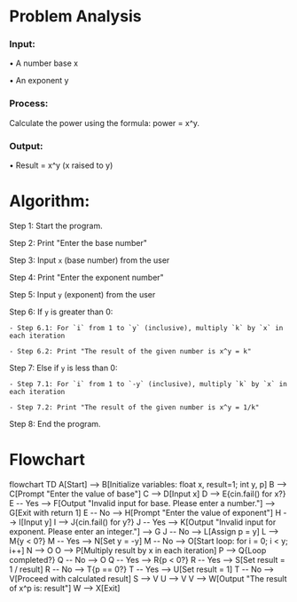 # Problem Analysis

### Input:

• A number base x

• An exponent y

### Process:

Calculate the power using the formula: power = x^y.
### Output:
• Result = x^y (x raised to y)

# Algorithm:


Step 1: Start the program.

Step 2: Print "Enter the base number"

Step 3: Input `x` (base number) from the user

Step 4: Print "Enter the exponent number"

Step 5: Input `y` (exponent) from the user

Step 6: If `y` is greater than 0:

    - Step 6.1: For `i` from 1 to `y` (inclusive), multiply `k` by `x` in each iteration
    
    - Step 6.2: Print "The result of the given number is x^y = k"

Step 7: Else if `y` is less than 0:

    - Step 7.1: For `i` from 1 to `-y` (inclusive), multiply `k` by `x` in each iteration
    
    - Step 7.2: Print "The result of the given number is x^y = 1/k"

 Step 8: End the program.

 # Flowchart

 flowchart TD
    A[Start] --> B[Initialize variables: float x, result=1; int y, p]
    B --> C[Prompt "Enter the value of base"]
    C --> D[Input x]
    D --> E{cin.fail() for x?}
    E -- Yes --> F[Output "Invalid input for base. Please enter a number."] --> G[Exit with return 1]
    E -- No --> H[Prompt "Enter the value of exponent"]
    H --> I[Input y]
    I --> J{cin.fail() for y?}
    J -- Yes --> K[Output "Invalid input for exponent. Please enter an integer."] --> G
    J -- No --> L[Assign p = y]
    L --> M{y < 0?}
    M -- Yes --> N[Set y = -y]
    M -- No --> O[Start loop: for i = 0; i < y; i++]
    N --> O
    O --> P[Multiply result by x in each iteration]
    P --> Q{Loop completed?}
    Q -- No --> O
    Q -- Yes --> R{p < 0?}
    R -- Yes --> S[Set result = 1 / result]
    R -- No --> T{p == 0?}
    T -- Yes --> U[Set result = 1]
    T -- No --> V[Proceed with calculated result]
    S --> V
    U --> V
    V --> W[Output "The result of x^p is: result"]
    W --> X[Exit]
